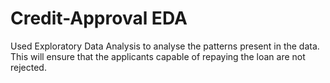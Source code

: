 # Credit-Approval EDA
Used Exploratory Data Analysis to analyse the patterns present in the data. This will ensure that the applicants capable of repaying the loan are not rejected.
